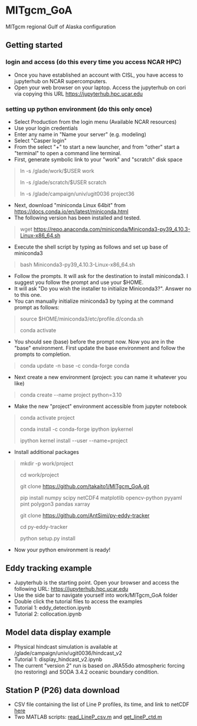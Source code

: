 # MITgcm_GoA
MITgcm regional Gulf of Alaska configuration

## Getting started

### login and access (do this every time you access NCAR HPC)
- Once you have established an account with CISL, you have access to jupyterhub on NCAR supercomputers. 
- Open your web browser on your laptop. Access the jupyterhub on cori via copying this URL https://jupyterhub.hpc.ucar.edu  
### setting up python environment (do this only once)
- Select Production from the login menu (Available NCAR resources)
- Use your login credentials
- Enter any name in "Name your server" (e.g. modeling)
- Select "Casper login"
- From the select "+" to start a new launcher, and from "other" start a "terminal" to open a command line terminal. 
- First, generate symbolic link to your "work" and "scratch" disk space
> ln -s /glade/work/$USER work
> 
> ln -s /glade/scratch/$USER scratch
> 
> ln -s /glade/campaign/univ/ugit0036 project36
- Next, download "miniconda Linux 64bit" from https://docs.conda.io/en/latest/miniconda.html
- The following version has been installed and tested. 
> wget https://repo.anaconda.com/miniconda/Miniconda3-py39_4.10.3-Linux-x86_64.sh
- Execute the shell script by typing as follows and set up base of miniconda3
> bash Miniconda3-py39_4.10.3-Linux-x86_64.sh
- Follow the prompts. It will ask for the destination to install miniconda3. I suggest you follow the prompt and use your $HOME.   
- It will ask "Do you wish the installer to initialize Miniconda3?". Answer no to this one. 
- You can manually initialize miniconda3 by typing at the command prompt as follows: 
> source $HOME/miniconda3/etc/profile.d/conda.sh
> 
> conda activate
- You should see (base) before the prompt now. Now you are in the "base" environment. First update the base environment and follow the prompts to completion. 
> conda update -n base -c conda-forge conda
- Next create a new environment (project: you can name it whatever you like)
> conda create --name project python=3.10
- Make the new "project" environment accessible from jupyter notebook
> conda activate project
> 
> conda install -c conda-forge ipython ipykernel
> 
> ipython kernel install --user --name=project
- Install additional packages
> mkdir -p work/project
> 
> cd work/project
> 
> git clone https://github.com/takaito1/MITgcm_GoA.git
> 
> pip install numpy scipy netCDF4 matplotlib opencv-python pyyaml pint polygon3 pandas xarray
> 
> git clone https://github.com/AntSimi/py-eddy-tracker
> 
> cd py-eddy-tracker
> 
> python setup.py install
> 
- Now your python environment is ready!

## Eddy tracking example
- Jupyterhub is the starting point. Open your browser and access the following URL: https://jupyterhub.hpc.ucar.edu
- Use the side bar to navigate yourself into work/MITgcm_GoA folder
- Double click the tutorial files to access the examples 
- Tutorial 1: eddy_detection.ipynb
- Tutorial 2: collocation.ipynb

## Model data display example
- Physical hindcast simulation is available at /glade/campaign/univ/ugit0036/hindcast_v2
- Tutorial 1: display_hindcast_v2.ipynb
- The current "version 2" run is based on JRA55do atmospheric forcing (no restoring) and SODA 3.4.2 oceanic boundary condition. 

## Station P (P26) data download
- CSV file containing the list of Line P profiles, its time, and link to netCDF [here](https://github.com/takaito1/MITgcm_GoA/blob/main/csv_file_download_list.csv)
- Two MATLAB scripts: [read_LineP_csv.m](https://github.com/takaito1/MITgcm_GoA/blob/main/read_LineP_csv.m) and [get_lineP_ctd.m](https://github.com/takaito1/MITgcm_GoA/blob/main/get_lineP_csv.m)
